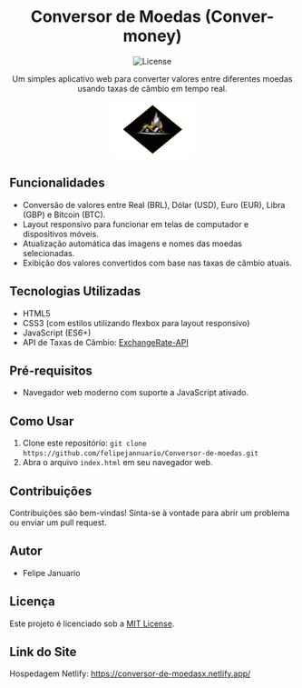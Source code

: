 <h1 align="center">Conversor de Moedas (Conver-money)</h1>

<p align="center">
  <img src="https://img.shields.io/github/license/felipejannuario/Conversor-de-moedas" alt="License">
</p>

<p align="center">Um simples aplicativo web para converter valores entre diferentes moedas usando taxas de câmbio em tempo real.</p>

<p align="center">
  <img src="/assets/logo moeda.png" alt="casa-moeda" width="150px">
</p>

## Funcionalidades
- Conversão de valores entre Real (BRL), Dólar (USD), Euro (EUR), Libra (GBP) e Bitcoin (BTC).
- Layout responsivo para funcionar em telas de computador e dispositivos móveis.
- Atualização automática das imagens e nomes das moedas selecionadas.
- Exibição dos valores convertidos com base nas taxas de câmbio atuais.

## Tecnologias Utilizadas
- HTML5
- CSS3 (com estilos utilizando flexbox para layout responsivo)
- JavaScript (ES6+)
- API de Taxas de Câmbio: [ExchangeRate-API](https://www.exchangerate-api.com/)

## Pré-requisitos
- Navegador web moderno com suporte a JavaScript ativado.

## Como Usar
1. Clone este repositório: `git clone https://github.com/felipejannuario/Conversor-de-moedas.git`
2. Abra o arquivo `index.html` em seu navegador web.

## Contribuições
Contribuições são bem-vindas! Sinta-se à vontade para abrir um problema ou enviar um pull request.

## Autor
- Felipe Januario

## Licença
Este projeto é licenciado sob a [MIT License](https://opensource.org/licenses/MIT).

## Link do Site

Hospedagem Netlify: https://conversor-de-moedasx.netlify.app/


